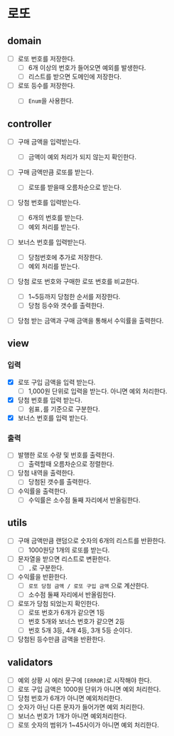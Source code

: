 # 로또

## domain

- [ ] 로또 번호를 저장한다.
  - [ ] 6개 이상의 번호가 들어오면 예외를 발생한다.
  - [ ] 리스트를 받으면 도메인에 저장한다.
- [ ] 로또 등수를 저장한다.
  - [ ] `Enum`을 사용한다.


## controller

- [ ] 구매 금액을 입력받는다.
  - [ ] 금액이 예외 처리가 되지 않는지 확인한다.
- [ ] 구매 금액만큼 로또를 받는다.
  - [ ] 로또를 받을때 오름차순으로 받는다.
- [ ] 당첨 번호를 입력받는다.
  - [ ] 6개의 번호를 받는다.
  - [ ] 예외 처리를 받는다.
- [ ] 보너스 번호를 입력받는다.
  - [ ] 당첨번호에 추가로 저장한다.
  - [ ] 예외 처리를 받는다.
- [ ] 당첨 로또 번호와 구매한 로또 번호를 비교한다.
  - [ ] 1~5등까지 당첨한 순서를 저장한다.
  - [ ] 당첨 등수와 갯수를 출력한다.
- [ ] 당첨 받는 금액과 구매 금액을 통해서 수익률을 출력한다.


## view

### 입력

- [x] 로또 구입 금액을 입력 받는다.
  - [ ] 1,000원 단위로 입력을 받는다. 아니면 예외 처리한다.
- [x] 당첨 번호를 입력 받는다.
  - [ ] 쉼표`,`를 기준으로 구분한다.
- [x] 보너스 번호를 입력 받는다. 

### 출력

- [ ] 발행한 로또 수량 및 번호를 출력한다.
  - [ ] 출력할때 오름차순으로 정렬한다.
- [ ] 당첨 내역을 출력한다.
  - [ ] 당첨된 갯수를 출력한다.
- [ ] 수익률을 출력한다.
  - [ ] 수익률은 소수점 둘째 자리에서 반올림한다.

## utils

- [ ] 구매 금액만큼 랜덤으로 숫자의 6개의 리스트를 반환한다.
  - [ ] 1000원당 1개의 로또를 받는다.
- [ ] 문자열을 받으면 리스트로 변환한다.
  - [ ] `,`로 구분한다.
- [ ] 수익률을 반환한다.
  - [ ] `로또 당첨 금액 / 로또 구입 금액` 으로 계산한다.
  - [ ] 소수점 둘째 자리에서 반올림한다.
- [ ] 로또가 당첨 되었는지 확인한다.
  - [ ] 로또 번호가 6개가 같으면 1등
  - [ ] 번호 5개와 보너스 번호가 같으면 2등
  - [ ] 번호 5개 3등, 4개 4등, 3개 5등 순이다.
- [ ] 당첨된 등수만큼 금액을 반환한다.

## validators

- [ ] 예외 상황 시 에러 문구에 `[ERROR]`로 시작해야 한다.
- [ ] 로또 구입 금액은 1000원 단위가 아니면 예외 처리한다.
- [ ] 당첨 번호가 6개가 아니면 예외처리한다.
- [ ] 숫자가 아닌 다른 문자가 들어가면 예외 처리한다.
- [ ] 보너스 번호가 1개가 아니면 예외처리한다.
- [ ] 로또 숫자의 범위가 1~45사이가 아니면 예외 처리한다.
